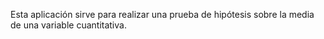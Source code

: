 Esta aplicación sirve para realizar una prueba de hipótesis sobre la media de una variable cuantitativa.
